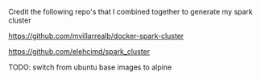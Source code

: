 Credit the following repo's that I combined together to generate my spark cluster

https://github.com/mvillarrealb/docker-spark-cluster

https://github.com/elehcimd/spark_cluster

TODO: switch from ubuntu base images to alpine
